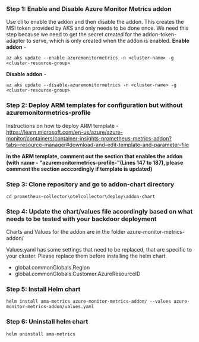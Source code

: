### **Step 1: Enable and Disable Azure Monitor Metrics addon**
Use cli to enable the addon and then disable the addon. This creates the MSI token provided by AKS and only needs to be done once. We need this step because we need to get the secret created for the addon-token-adapter to serve, which is only created when the addon is enabled.
**Enable addon** - 
```
az aks update --enable-azuremonitormetrics -n <cluster-name> -g <cluster-resource-group>
```

**Disable addon** - 
```
az aks update --disable-azuremonitormetrics -n <cluster-name> -g <cluster-resource-group>
```

### **Step 2: Deploy ARM templates for configuration but without azuremonitormetrics-profile** 
Instructions on how to deploy ARM template -
https://learn.microsoft.com/en-us/azure/azure-monitor/containers/container-insights-prometheus-metrics-addon?tabs=resource-manager#download-and-edit-template-and-parameter-file

**In the ARM template, comment out the section that enables the addon (with name - **"azuremonitormetrics-profile-"**(Lines 147 to 187), please comment the section acccordingly if template is updated)**

### **Step 3: Clone repository and go to addon-chart directory**
```
cd prometheus-collector\otelcollector\deploy\addon-chart
```
### **Step 4: Update the chart/values file accordingly based on what needs to be tested with your backdoor deployment**

Charts and Values for the addon are in the folder azure-monitor-metrics-addon/

Values.yaml has some settings that need to be replaced, that are specific to your cluster. Please replace them before installing the helm chart.
 - global.commonGlobals.Region
 - global.commonGlobals.Customer.AzureResourceID

### **Step 5: Install Helm chart**
```
helm install ama-metrics azure-monitor-metrics-addon/ --values azure-monitor-metrics-addon/values.yaml
```

### **Step 6: Uninstall helm chart**
```
helm uninstall ama-metrics
```